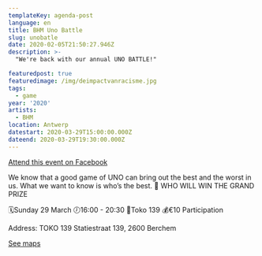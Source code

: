 ```yaml
---
templateKey: agenda-post
language: en
title: BHM Uno Battle
slug: unobatle
date: 2020-02-05T21:50:27.946Z
description: >-
  "We're back with our annual UNO BATTLE!"

featuredpost: true
featuredimage: /img/deimpactvanracisme.jpg
tags:
  - game
year: '2020'
artists:
  - BHM
location: Antwerp
datestart: 2020-03-29T15:00:00.000Z
dateend: 2020-03-29T19:30:00.000Z
---
```

[Attend this event on Facebook](https://www.facebook.com/events/518761732081196/)

We know that a good game of UNO can bring out the best and the worst in us. What we want to know is who’s the best. 🤔
WHO WILL WIN THE GRAND PRIZE

🗓Sunday 29 March
🕖16:00 - 20:30
📍Toko 139
💰€10 Participation

Address: TOKO 139
Statiestraat 139, 2600 Berchem

[See maps](https://goo.gl/maps/JEoLnipj1L71Hrv18)
